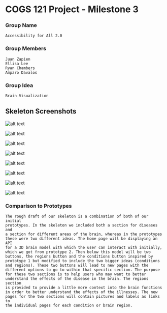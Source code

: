 # COGS 121 Project - Milestone 3

### Group Name

	Accessibility for All 2.0

### Group Members

	Juan Zapien
	Ellisa Lee
	Ryan Chambers
	Amparo Davalos

### Group Idea

	Brain Visualization

## Skeleton Screenshots

![alt text](https://github.com/rchamber1/COGS_121_Project/blob/bc8096c87844444a33b505d87ce0d813fe0015a8/milestone3/skeleton/login.png)

![alt text](https://github.com/rchamber1/COGS_121_Project/blob/bc8096c87844444a33b505d87ce0d813fe0015a8/milestone3/skeleton/home.png)

![alt text](https://github.com/rchamber1/COGS_121_Project/blob/bc8096c87844444a33b505d87ce0d813fe0015a8/milestone3/skeleton/regions.png)

![alt text](https://github.com/rchamber1/COGS_121_Project/blob/bc8096c87844444a33b505d87ce0d813fe0015a8/milestone3/skeleton/conditions.png)

![alt text](https://github.com/rchamber1/COGS_121_Project/blob/bc8096c87844444a33b505d87ce0d813fe0015a8/milestone3/skeleton/options.png)

![alt text](https://github.com/rchamber1/COGS_121_Project/blob/bc8096c87844444a33b505d87ce0d813fe0015a8/milestone3/skeleton/profile.png)

![alt text](https://github.com/rchamber1/COGS_121_Project/blob/bc8096c87844444a33b505d87ce0d813fe0015a8/milestone3/skeleton/favorites.png)

![alt text](https://github.com/rchamber1/COGS_121_Project/blob/bc8096c87844444a33b505d87ce0d813fe0015a8/milestone3/skeleton/signupImg.png)

### Comparison to Prototypes

	The rough draft of our skeleton is a combination of both of our initial
	prototypes. In the skeleton we included both a section for diseases and
	a section for different areas of the brain, whereas in the prototypes 
	these were two different ideas. The home page will be displaying an API 
	for a 3D brain model with which the user can interact with initially, 
	which we got from prototype 2. Then below this model will be two 
	buttons, the regions button and the conditions button inspired by 
	prototype 1 but modified to include the two bigger ideas (conditions 
	and regions). These two buttons will lead to new pages with the 
	different options to go to within that specific section. The purpose 
	for these two sections is to help users who may want to better 
	understand the effects of the disease in the brain. The regions section 
	is provided to provide a little more context into the brain functions 
	in order to better understand the effects of the illnesses. The new 
	pages for the two sections will contain pictures and labels as links to 
	the individual pages for each condition or brain region.
	

